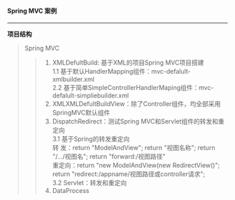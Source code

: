 #### Spring MVC 案例
---
**项目结构**  
> Spring MVC    
>> 1. XMLDefultBuild: 基于XML的项目Spring MVC项目搭建  
      1.1 基于默认HandlerMapping组件：mvc-defalult-xmlbuilder.xml  
      2.2 基于简单SimpleControllerHandlerMaping组件：mvc-defalult-simpliebuilder.xml  
>> 2. XMLXMLDefultBuildView：除了Controller组件，均全部采用SpringMVC默认组件  
>> 3. DispatchRedirect：测试Spring MVC和Servlet组件的转发和重定向  
      3.1 基于Spring的转发重定向  
          转  发：return "ModelAndView"; return "视图名称"; return "/.../视图名"; return "forward:/视图路径"  
          重定向：return "new ModelAndView(new RedirectView()"; return "redirect:/appname/视图路径或controller请求";  
      3.2 Servlet：转发和重定向
>> 4. DataProcess
